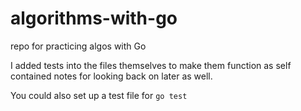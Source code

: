# algorithms-with-go
repo for practicing algos with Go

I added tests into the files themselves to make them function as self contained notes for looking back on later as well. 

You could also set up a test file for ```go test```
